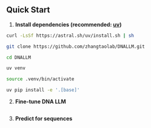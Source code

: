 ## Quick Start

1. **Install dependencies (recommended: [uv](https://docs.astral.sh/uv/))**
   
```bash
curl -LsSf https://astral.sh/uv/install.sh | sh

git clone https://github.com/zhangtaolab/DNALLM.git

cd DNALLM

uv venv

source .venv/bin/activate

uv pip install -e '.[base]'

```

2. **Fine-tune DNA LLM**

```bash

```

3. **Predict for sequences**

```bash

```
